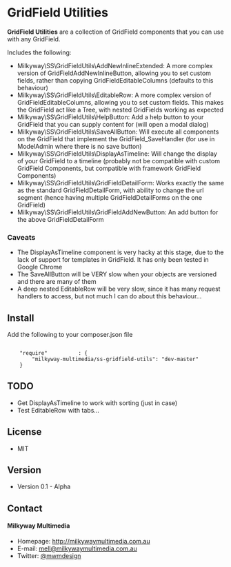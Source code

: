 GridField Utilities
======
**GridField Utilities** are a collection of GridField components that you can use with any GridField.

Includes the following:
- Milkyway\SS\GridFieldUtils\AddNewInlineExtended: A more complex version of GridFieldAddNewInlineButton, allowing you to set custom fields, rather than copying GridFieldEditableColumns (defaults to this behaviour)
- Milkyway\SS\GridFieldUtils\EditableRow: A more complex version of GridFieldEditableColumns, allowing you to set custom fields. This makes the GridField act like a Tree, with nested GridFields working as expected
- Milkyway\SS\GridFieldUtils\HelpButton: Add a help button to your GridField that you can supply content for (will open a modal dialog)
- Milkyway\SS\GridFieldUtils\SaveAllButton: Will execute all components on the GridField that implement the GridField_SaveHandler (for use in ModelAdmin where there is no save button)
- Milkyway\SS\GridFieldUtils\DisplayAsTimeline: Will change the display of your GridField to a timeline (probably not be compatible with custom GridField Components, but compatible with framework GridField Components)
- Milkyway\SS\GridFieldUtils\GridFieldDetailForm: Works exactly the same as the standard GridFieldDetailForm, with ability to change the url segment (hence having multiple GridFieldDetailForms on the one GridField)
- Milkyway\SS\GridFieldUtils\GridFieldAddNewButton: An add button for the above GridFieldDetailForm

### Caveats
- The DisplayAsTimeline component is very hacky at this stage, due to the lack of support for templates in GridField. It has only been tested in Google Chrome
- The SaveAllButton will be VERY slow when your objects are versioned and there are many of them
- A deep nested EditableRow will be very slow, since it has many request handlers to access, but not much I can do about this behaviour...

## Install
Add the following to your composer.json file

```

    "require"          : {
		"milkyway-multimedia/ss-gridfield-utils": "dev-master"
	}

```

## TODO
* Get DisplayAsTimeline to work with sorting (just in case)
* Test EditableRow with tabs...

## License
* MIT

## Version
* Version 0.1 - Alpha

## Contact
#### Milkyway Multimedia
* Homepage: http://milkywaymultimedia.com.au
* E-mail: mell@milkywaymultimedia.com.au
* Twitter: [@mwmdesign](https://twitter.com/mwmdesign "mwmdesign on twitter")